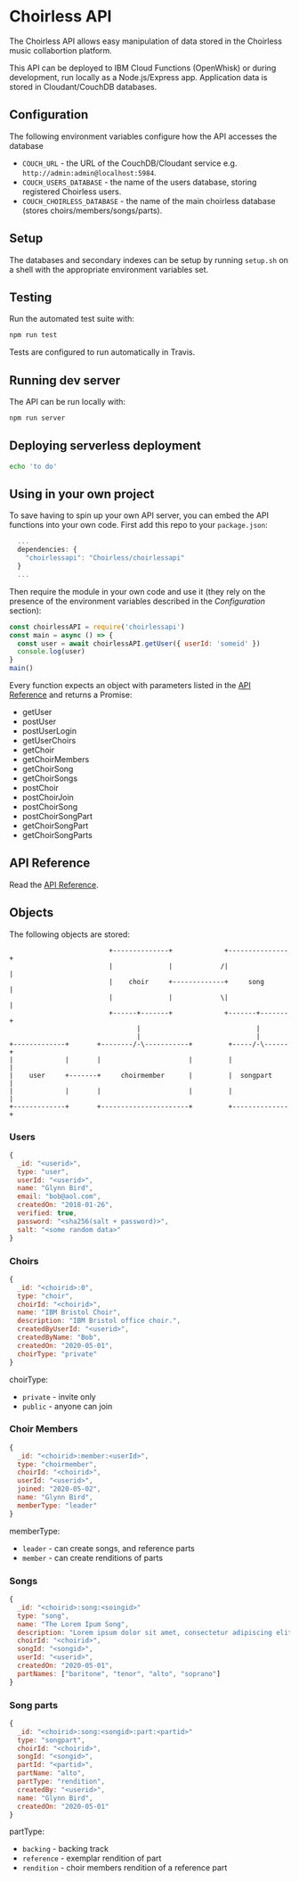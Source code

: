 # Choirless API

The Choirless API allows easy manipulation of data stored in the Choirless music collabortion platform.

This API can be deployed to IBM Cloud Functions (OpenWhisk) or during development, run locally as a Node.js/Express app. Application data is stored in Cloudant/CouchDB databases.

## Configuration

The following environment variables configure how the API accesses the database

- `COUCH_URL` - the URL of the CouchDB/Cloudant service e.g. `http://admin:admin@localhost:5984`.
- `COUCH_USERS_DATABASE` - the name of the users database, storing registered Choirless users.
- `COUCH_CHOIRLESS_DATABASE` - the name of the main choirless database (stores choirs/members/songs/parts).

## Setup

The databases and secondary indexes can be setup by running `setup.sh` on a shell with the appropriate environment variables set.

## Testing

Run the automated test suite with:

```sh
npm run test
```

Tests are configured to run automatically in Travis.

## Running dev server

The API can be run locally with:

```sh
npm run server
```

## Deploying serverless deployment

```sh
echo 'to do'
```

## Using in your own project

To save having to spin up your own API server, you can embed the API functions into your own code. First add this repo to your `package.json`:

```js
  ...
  dependencies: {
    "choirlessapi": "Choirless/choirlessapi"
  }
  ...
```

Then require the module in your own code and use it (they rely on the presence of the environment variables described in the _Configuration_ section):

```js
const choirlessAPI = require('choirlessapi')
const main = async () => {
  const user = await choirlessAPI.getUser({ userId: 'someid' })
  console.log(user)
}
main()
```

Every function expects an object with parameters listed in the [API Reference](API.md) and returns a Promise:

- getUser
- postUser
- postUserLogin
- getUserChoirs
- getChoir
- getChoirMembers
- getChoirSong
- getChoirSongs
- postChoir
- postChoirJoin
- postChoirSong
- postChoirSongPart
- getChoirSongPart
- getChoirSongParts

## API Reference

Read the [API Reference](API.md).

## Objects

The following objects are stored:

```
                         +--------------+             +---------------+
                         |              |            /|               |
                         |    choir     +-------------+     song      |
                         |              |            \|               |
                         +------+-------+             +-------+-------+
                                |                             |
                                |                             |
+-------------+       +--------/-\-----------+         +-----/-\------+
|             |       |                      |         |              |
|    user     +-------+     choirmember      |         |  songpart    |
|             |       |                      |         |              |
+-------------+       +----------------------+         +--------------+
```

### Users

```js
{
  _id: "<userid>",
  type: "user",
  userId: "<userid>",
  name: "Glynn Bird",
  email: "bob@aol.com",
  createdOn: "2018-01-26",
  verified: true,
  password: "<sha256(salt + password)>",
  salt: "<some random data>"
}
```

### Choirs

```js
{
  _id: "<choirid>:0",
  type: "choir",
  choirId: "<choirid>",
  name: "IBM Bristol Choir",
  description: "IBM Bristol office choir.",
  createdByUserId: "<userid>",
  createdByName: "Bob",
  createdOn: "2020-05-01",
  choirType: "private"
}
```

choirType:

- `private` - invite only
- `public` - anyone can join

### Choir Members

```js
{
  _id: "<choirid>:member:<userId>",
  type: "choirmember",
  choirId: "<choirid>",
  userId: "<userid>",
  joined: "2020-05-02",
  name: "Glynn Bird",
  memberType: "leader"
}
```

memberType:

- `leader` - can create songs, and reference parts
- `member` - can create renditions of parts

### Songs

```js
{
  _id: "<choirid>:song:<soingid>"
  type: "song",
  name: "The Lorem Ipum Song",
  description: "Lorem ipsum dolor sit amet, consectetur adipiscing elit.",
  choirId: "<choirid>",
  songId: "<songid>",
  userId: "<userid>",
  createdOn: "2020-05-01",
  partNames: ["baritone", "tenor", "alto", "soprano"]
}
```

### Song parts

```js
{
  _id: "<choirid>:song:<songid>:part:<partid>"
  type: "songpart",
  choirId: "<choirid>",
  songId: "<songid>",
  partId: "<partid>",
  partName: "alto",
  partType: "rendition",
  createdBy: "<userid>",
  name: "Glynn Bird",
  createdOn: "2020-05-01"
}
```

partType:

- `backing` - backing track
- `reference` - exemplar rendition of part
- `rendition` - choir members rendition of a reference part
